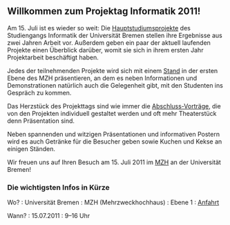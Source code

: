 ## Willkommen zum Projektag Informatik 2011!

Am 15. Juli ist es wieder so weit: Die [Hauptstudiumsprojekte](projekte.html)
des Studiengangs Informatik der Universität Bremen stellen ihre Ergebnisse aus
zwei Jahren Arbeit vor. Außerdem geben ein paar der aktuell laufenden Projekte
einen Überblick darüber, womit sie sich in ihrem ersten Jahr Projektarbeit
beschäftigt haben.

Jedes der teilnehmenden Projekte wird sich mit einem [Stand](staende.html) in
der ersten Ebene des MZH präsentieren, an dem es neben Informationen und
Demonstrationen natürlich auch die Gelegenheit gibt, mit den Studenten ins
Gespräch zu kommen.

Das Herzstück des Projekttags sind wie immer die [Abschluss-Vorträge](ablauf.html),
die von den Projekten individuell gestaltet werden und oft mehr Theaterstück
denn Präsentation sind.

Neben spannenden und witzigen Präsentationen und informativen Postern wird es
auch Getränke für die Besucher geben sowie Kuchen und Kekse an einigen Ständen.

Wir freuen uns auf Ihren Besuch am 15. Juli 2011 im [MZH](anfahrt.html) an der
Universität Bremen!

### Die wichtigsten Infos in Kürze

Wo?
: Universität Bremen
: MZH (Mehrzweckhochhaus)
: Ebene 1
: [Anfahrt](anfahrt.html)

Wann?
: 15.07.2011
: 9–16 Uhr

